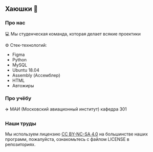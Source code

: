 ## Хаюшки 👋
### Про нас

💻 Мы студенческая команда, которая делает всякие проектики

⚙️ Стек-технологий:
- Figma
- Python
- MySQL
- Ubuntu 18.04
- Assembly (Ассемблер)
- HTML
- Автожиры

### Про учёбу
✈️ МАИ (Московский авиационный институт) кафедра 301

### Наши труды
Мы используем лицензию [CC BY-NC-SA 4.0](https://creativecommons.org/licenses/by-nc-sa/4.0/?ref=chooser-v1) на большинстве наших программ, пожалуйста, ознакомьтесь с файлом LICENSE в репозиториях.
<!--

**Here are some ideas to get you started:**

🙋‍♀️ A short introduction - what is your organization all about?
🌈 Contribution guidelines - how can the community get involved?
👩‍💻 Useful resources - where can the community find your docs? Is there anything else the community should know?
🍿 Fun facts - what does your team eat for breakfast?
🧙 Remember, you can do mighty things with the power of [Markdown](https://docs.github.com/github/writing-on-github/getting-started-with-writing-and-formatting-on-github/basic-writing-and-formatting-syntax)
-->
